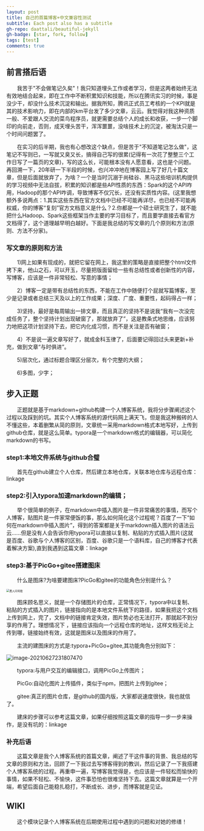 ```yaml
---
layout: post
title: 自己的首篇博客+中文兼容性测试
subtitle: Each post also has a subtitle
gh-repo: daattali/beautiful-jekyll
gh-badge: [star, fork, follow]
tags: [test]
comments: true
---
```


## 前言搭后语

&emsp;&emsp;我苦于"不会做笔记久矣"！我只知道埋头工作或者学习，但是这两者始终无法有效地结合起来，即在工作中不断积累知识和技能，所以在腾讯实习的时候，事是没少干，却没什么技术沉淀和输出。据我所知，腾讯正式员工考核的一个KPI就是其的技术影响力，即在内部的km平台发了多少文章，云云。我觉得对我这种资质一般、不爱跟人交流的菜鸟程序员，就更需要总结个人的成长和收获，一步一个脚印的向前走，否则，成天埋头苦干，浑浑噩噩，没啥技术上的沉淀，被淘汰只是一个时间问题罢了。

&emsp;&emsp;在实习的后半期，我也有心想改这个缺点，但是苦于"不知道笔记怎么做"，这笔记不写则已，一写就又臭又长，搞得自己写的很累(记得有一次花了整整三个工作日写了一篇页的文章)，写的这么长，可能根本没有人愿意看，这也是个问题。再回溯一下，20年研一下半段的时候，也兴冲冲地在博客园上写了好几十篇文章，但是后面就放弃了，为啥？一个是当时沉溺于尚硅谷、黑马这些培训机构提供的学习视频中无法自拔，积累的知识都是些API性质的东西：Spark的这个API咋用，Hadoop的那个API咋调，导致博客不仅冗长，还没有实质性内容。(这里我想额外多说两点：1.其实这些东西在官方文档中已经不可能再详尽，也已经不可能再权威，你的博客“复刻”官方文档意义是什么？2.你都是一个硕士研究生了，就不能把什么Hadoop、Spark这些框架当作主要的学习目标了，而且要学直接去看官方文档得了，这个道理越早明白越好。下面是我总结的写文章的几个原则和方法(原则、方法不分家)。

### 写文章的原则和方法

&emsp;&emsp;1)网上如果有现成的，就把它留在网上，我这里的策略是直接把整个html文件拷下来，他山之石，可以开玉，尽量把版面留给一些有总结性或者创新性的内容，写博客，应该是一件非常轻松、写意的事情；

&emsp;&emsp;2）博客一定是带有总结性的东西，不能在工作中随便打个屁就写篇博客，至少是记录或者总结三天及以上的工作成果；深度、广度、重要性，起码得占一样；

&emsp;&emsp;3)坚持，最好是每周输出一排文章，而且真正的坚持不是说我“我有一次没完成任务了，整个坚持计划出现破窗了，那就放弃了”，这是教条式地思维，应该努力地把这项计划坚持下去，把它内化成习惯，而不是关注是否有破窗；

&emsp;&emsp;4）不是说一遍文章写好了，就成金科玉律了，后面要记得回过头来更新+补充，做到文章“与时俱进”。

&emsp;&emsp;5)层次化，通过标题合理区分层次，有个完整的大纲；

&emsp;&emsp;6)多图，少字；

## 步入正题

&emsp;&emsp;正题就是基于markdown+github构建一个人博客系统，我将分步骤阐述这个过程以及踩到的坑。其实个人博客系统的源代码网上满天飞，但是我这种搬砖的人不懂这些，本着删繁从简的原则，文章统一采用markdown格式本地写好，上传到github仓库，就是这么简单。typora是一个markdown格式的编辑器，可以简化markdown的书写。

### step1:本地文件系统与github合璧

&emsp;&emsp;首先在github建立个人仓库，然后建立本地仓库，关联本地仓库与远程仓库：linkage

### step2:引入typora加速markdown的编辑；

&emsp;&emsp;举个很简单的例子，在markdown中插入图片是一件非常痛苦的事情，而写个人博客，贴图片是一件家常便饭的事，那么如何简化这个过程呢？百度了一下“如何在markdown中插入图片”，得到的答案都是关于markdown插入图片的语法云云......但是没有人会告诉你用typora可以直接以复制、粘贴的方式插入图片(这就是百度、谷歌与个人博客的区别，百度、谷歌只是一个语料库，自己的博客才代表着解决方案),直到我遇到这篇文章：linkage

### step3:基于PicGo+gitee搭建图床

&emsp;&emsp;什么是图床?为啥要建图床?PicGo和gitee的功能角色分别是什么？

<img src="https://gitee.com/xinyuanchen/image_collection/raw/master/黑人问号脸.jpg" alt="黑人问号脸" style="zoom:50%;" />

&emsp;&emsp;图床顾名思义，就是一个存储图片的仓库，正常情况下，typora中以复制、粘贴的方式插入的图片，链接指向的是本地文件系统下的路径，如果我把这个文档上传到网上，完了，文档中的链接肯定失效，图片势必也无法打开，那就起不到分享的作用了。理想情况下 ，链接应该指向一个远程仓库的地址，这样文档无论上传到哪，链接始终有效，这就是图床以及图床的作用了。

&emsp;&emsp;主流的建图床的方式是:typora+PicGo+gitee,其功能角色分别如下：

![image-20210627231807470](https://gitee.com/xinyuanchen/image_collection/raw/master/image-20210627231807470.png)




&emsp;&emsp;typora:与用户交互的编辑接口，调用PicGo上传图片；

&emsp;&emsp;PicGo:自动化图片上传插件，类似于npm，把图片上传到gitee；

&emsp;&emsp;gitee:真正的图片仓库，是github的国内版，大家都说速度很快，我也就信了。

&emsp;&emsp;建床的步骤可以参考这篇文章，如果仔细按照这篇文章的指导一步一步来操作，是没有坑的：linkage

### 补充后语

&emsp;&emsp;这篇文章是我个人博客系统的首篇文章，阐述了干这件事的背景、我总结的写文章的原则和方法，回顾了一下我过去写博客得到的教训，然后记录了一下我搭建个人博客系统的过程。再重申一遍，写博客我觉得是，也应该是一件轻松而愉快的事情，如果不轻松、不愉快，这件事恐怕也很难坚持下去。这篇文章就算是一个开端，希望后面自己能稳扎稳打，不断成长、进步，而博客就是见证。

 ## WIKI

&emsp;&emsp;这个模块记录个人博客系统在后期使用过程中遇到的问题和对她的修缮！





